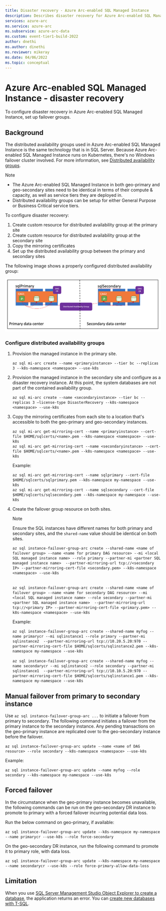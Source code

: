 ```yaml
---
title: Disaster recovery - Azure Arc-enabled SQL Managed Instance
description: Describes disaster recovery for Azure Arc-enabled SQL Managed Instance
services: azure-arc
ms.service: azure-arc
ms.subservice: azure-arc-data
ms.custom: event-tier1-build-2022
author: dnethi
ms.author: dinethi
ms.reviewer: mikeray
ms.date: 04/06/2022
ms.topic: conceptual
---
```


# Azure Arc-enabled SQL Managed Instance - disaster recovery 

To configure disaster recovery in Azure Arc-enabled SQL Managed Instance, set up failover groups.

## Background

The distributed availability groups used in Azure Arc-enabled SQL Managed Instance is the same technology that is in SQL Server. Because Azure Arc-enabled SQL Managed Instance runs on Kubernetes, there's no Windows failover cluster involved.  For more information, see [Distributed availability groups](/sql/database-engine/availability-groups/windows/distributed-availability-groups).

> [!NOTE]
> - The Azure Arc-enabled SQL Managed Instance in both geo-primary and geo-secondary sites need to be identical in terms of their compute & capacity, as well as service tiers they are deployed in.
> - Distributed availability groups can be setup for either General Purpose or Business Critical service tiers. 

To configure disaster recovery:

1. Create custom resource for distributed availability group at the primary site
1. Create custom resource for distributed availability group at the secondary site
1. Copy the mirroring certificates
1. Set up the distributed availability group between the primary and secondary sites

The following image shows a properly configured distributed availability group:

![A properly configured distributed availability group](.\media\business-continuity\dag.png)

### Configure distributed availability groups 

1. Provision the managed instance in the primary site.

   ```azurecli
   az sql mi-arc create --name <primaryinstance> --tier bc --replicas 3 --k8s-namespace <namespace> --use-k8s
   ```

2. Provision the managed instance in the secondary site and configure as a disaster recovery instance. At this point, the system databases are not part of the contained availability group.

   ```azurecli
   az sql mi-arc create --name <secondaryinstance> --tier bc --replicas 3 –license-type DisasterRecovery --k8s-namespace <namespace> --use-k8s
   ```

3. Copy the mirroring certificates from each site to a location that's accessible to both the geo-primary and geo-secondary instances. 

   ```azurecli
   az sql mi-arc get-mirroring-cert --name <primaryinstance> --cert-file $HOME/sqlcerts/<name>.pem​ --k8s-namespace <namespace> --use-k8s
   az sql mi-arc get-mirroring-cert --name <secondaryinstance> --cert-file $HOME/sqlcerts/<name>.pem --k8s-namespace <namespace> --use-k8s
   ```

   Example:

   ```azurecli
   az sql mi-arc get-mirroring-cert --name sqlprimary --cert-file $HOME/sqlcerts/sqlprimary.pem​ --k8s-namespace my-namespace --use-k8s
   az sql mi-arc get-mirroring-cert --name sqlsecondary --cert-file $HOME/sqlcerts/sqlsecondary.pem --k8s-namespace my-namespace --use-k8s
   ```

4. Create the failover group resource on both sites. 


   > [!NOTE]
   > Ensure the SQL instances have different names for both primary and secondary sites, and the `shared-name` value should be identical on both sites.
   
    ```azurecli
    az sql instance-failover-group-arc create --shared-name <name of failover group> --name <name for primary DAG resource> --mi <local SQL managed instance name> --role primary --partner-mi <partner SQL managed instance name>  --partner-mirroring-url tcp://<secondary IP> --partner-mirroring-cert-file <secondary.pem> --k8s-namespace <namespace> --use-k8s


    az sql instance-failover-group-arc create --shared-name <name of failover group> --name <name for secondary DAG resource> --mi <local SQL managed instance name> --role secondary --partner-mi <partner SQL managed instance name>  --partner-mirroring-url tcp://<primary IP> --partner-mirroring-cert-file <primary.pem> --k8s-namespace <namespace> --use-k8s
    ```

    Example:

    ```azurecli
    az sql instance-failover-group-arc create --shared-name myfog --name primarycr --mi sqlinstance1 --role primary --partner-mi sqlinstance2  --partner-mirroring-url tcp://10.20.5.20:970 --partner-mirroring-cert-file $HOME/sqlcerts/sqlinstance2.pem --k8s-namespace my-namespace --use-k8s

    az sql instance-failover-group-arc create --shared-name myfog --name secondarycr --mi sqlinstance2 --role secondary --partner-mi sqlinstance1  --partner-mirroring-url tcp://10.10.5.20:970 --partner-mirroring-cert-file $HOME/sqlcerts/sqlinstance1.pem --k8s-namespace my-namespace --use-k8s
    ```

## Manual failover from primary to secondary instance

Use `az sql instance-failover-group-arc ...` to initiate a failover from primary to secondary. The following command initiates a failover from the primary instance to the secondary instance. Any pending transactions on the geo-primary instance are replicated over to the geo-secondary instance before the failover. 

```azurecli
az sql instance-failover-group-arc update --name <name of DAG resource> --role secondary --k8s-namespace <namespace> --use-k8s 
```

Example:

```azurecli
az sql instance-failover-group-arc update --name myfog --role secondary --k8s-namespace my-namespace --use-k8s 
```

## Forced failover

In the circumstance when the geo-primary instance becomes unavailable, the following commands can be run on the geo-secondary DR instance to promote to primary with a forced failover incurring potential data loss.

Run the below command on geo-primary, if available:

```azurecli
az sql instance-failover-group-arc update --k8s-namespace my-namespace --name primarycr --use-k8s --role force-secondary
```

On the geo-secondary DR instance, run the following command to promote it to primary role, with data loss.

```azurecli
az sql instance-failover-group-arc update --k8s-namespace my-namespace --name secondarycr --use-k8s --role force-primary-allow-data-loss
```
## Limitation

When you use [SQL Server Management Studio Object Explorer to create a database](/sql/relational-databases/databases/create-a-database#SSMSProcedure), the application returns an error. You can [create new databases with T-SQL](/sql/relational-databases/databases/create-a-database#TsqlProcedure).
